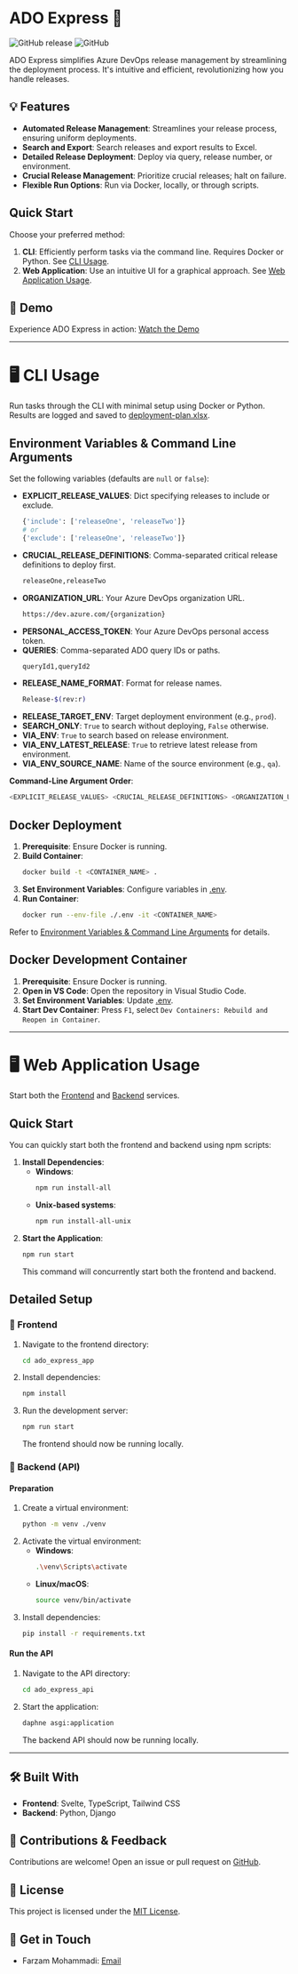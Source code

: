 # ADO Express 🚀
![GitHub release](https://img.shields.io/github/v/release/FarzamMohammadi/ado-express)
![GitHub](https://img.shields.io/github/license/FarzamMohammadi/ado-express)

ADO Express simplifies Azure DevOps release management by streamlining the deployment process. It's intuitive and efficient, revolutionizing how you handle releases.

## 💡 Features

- **Automated Release Management**: Streamlines your release process, ensuring uniform deployments.
- **Search and Export**: Search releases and export results to Excel.
- **Detailed Release Deployment**: Deploy via query, release number, or environment.
- **Crucial Release Management**: Prioritize crucial releases; halt on failure.
- **Flexible Run Options**: Run via Docker, locally, or through scripts.

## Quick Start

Choose your preferred method:

1. **CLI**: Efficiently perform tasks via the command line. Requires Docker or Python. See [CLI Usage](#️-cli-usage).
2. **Web Application**: Use an intuitive UI for a graphical approach. See [Web Application Usage](#️-web-application-usage).

## 🎥 Demo

Experience ADO Express in action: [Watch the Demo](https://www.linkedin.com/posts/farzam-m_warmest-greetings-everyone-time-does-indeed-activity-7083582850511372288-Ov6c?utm_source=share&utm_medium=member_desktop)

---

# 🖥️ CLI Usage

Run tasks through the CLI with minimal setup using Docker or Python. Results are logged and saved to [deployment-plan.xlsx](ado_express/files/search-results/deployment-plan.xlsx).

## Environment Variables & Command Line Arguments

Set the following variables (defaults are `null` or `false`):

- **EXPLICIT_RELEASE_VALUES**: Dict specifying releases to include or exclude.
  ```sh
  {'include': ['releaseOne', 'releaseTwo']}
  # or
  {'exclude': ['releaseOne', 'releaseTwo']}
  ```
- **CRUCIAL_RELEASE_DEFINITIONS**: Comma-separated critical release definitions to deploy first.
  ```sh
  releaseOne,releaseTwo
  ```
- **ORGANIZATION_URL**: Your Azure DevOps organization URL.
  ```sh
  https://dev.azure.com/{organization}
  ```
- **PERSONAL_ACCESS_TOKEN**: Your Azure DevOps personal access token.
- **QUERIES**: Comma-separated ADO query IDs or paths.
  ```sh
  queryId1,queryId2
  ```
- **RELEASE_NAME_FORMAT**: Format for release names.
  ```sh
  Release-$(rev:r)
  ```
- **RELEASE_TARGET_ENV**: Target deployment environment (e.g., `prod`).
- **SEARCH_ONLY**: `True` to search without deploying, `False` otherwise.
- **VIA_ENV**: `True` to search based on release environment.
- **VIA_ENV_LATEST_RELEASE**: `True` to retrieve latest release from environment.
- **VIA_ENV_SOURCE_NAME**: Name of the source environment (e.g., `qa`).

**Command-Line Argument Order**:
```sh
<EXPLICIT_RELEASE_VALUES> <CRUCIAL_RELEASE_DEFINITIONS> <ORGANIZATION_URL> <PERSONAL_ACCESS_TOKEN> <QUERIES> <RELEASE_NAME_FORMAT> <RELEASE_TARGET_ENV> <SEARCH_ONLY> <VIA_ENV> <VIA_ENV_LATEST_RELEASE> <VIA_ENV_SOURCE_NAME>
```

## Docker Deployment

1. **Prerequisite**: Ensure Docker is running.
2. **Build Container**:
   ```sh
   docker build -t <CONTAINER_NAME> .
   ```
3. **Set Environment Variables**: Configure variables in [.env](/.env).
4. **Run Container**:
   ```sh
   docker run --env-file ./.env -it <CONTAINER_NAME>
   ```

Refer to [Environment Variables & Command Line Arguments](#environment-variables--command-line-arguments) for details.

## Docker Development Container

1. **Prerequisite**: Ensure Docker is running.
2. **Open in VS Code**: Open the repository in Visual Studio Code.
3. **Set Environment Variables**: Update [.env](/.env).
4. **Start Dev Container**: Press `F1`, select `Dev Containers: Rebuild and Reopen in Container`.

---

# 🖥️ Web Application Usage

Start both the [Frontend](#-frontend) and [Backend](#-backend-api) services.

## Quick Start

You can quickly start both the frontend and backend using npm scripts:

1. **Install Dependencies**:
   - **Windows**:
     ```sh
     npm run install-all
     ```
   - **Unix-based systems**:
     ```sh
     npm run install-all-unix
     ```
2. **Start the Application**:
   ```sh
   npm run start
   ```
   This command will concurrently start both the frontend and backend.

## Detailed Setup

### 🎨 Frontend

1. Navigate to the frontend directory:
   ```sh
   cd ado_express_app
   ```
2. Install dependencies:
   ```sh
   npm install
   ```
3. Run the development server:
   ```sh
   npm run start
   ```
   The frontend should now be running locally.

### 🔧 Backend (API)

#### Preparation

1. Create a virtual environment:
   ```sh
   python -m venv ./venv
   ```
2. Activate the virtual environment:
   - **Windows**:
     ```sh
     .\venv\Scripts\activate
     ```
   - **Linux/macOS**:
     ```sh
     source venv/bin/activate
     ```
3. Install dependencies:
   ```sh
   pip install -r requirements.txt
   ```

#### Run the API

1. Navigate to the API directory:
   ```sh
   cd ado_express_api
   ```
2. Start the application:
   ```sh
   daphne asgi:application
   ```
   The backend API should now be running locally.

---

## 🛠️ Built With

- **Frontend**: Svelte, TypeScript, Tailwind CSS
- **Backend**: Python, Django

## 🤝 Contributions & Feedback

Contributions are welcome! Open an issue or pull request on [GitHub](https://github.com/FarzamMohammadi/ado-express/issues).

## 📝 License

This project is licensed under the [MIT License](LICENSE).

## 📮 Get in Touch

- Farzam Mohammadi: [Email](mailto:farzammohammadia@gmail.com)
